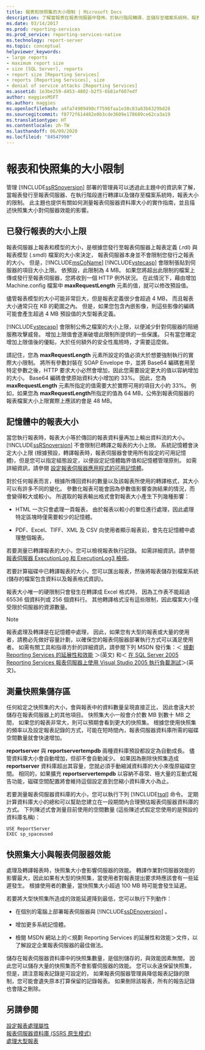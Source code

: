 ```yaml
---
title: 報表和快照集的大小限制 | Microsoft Docs
description: 了解當報表在報表伺服器中發佈、於執行階段轉譯，並儲存至檔案系統時，報表大小的限制。
ms.date: 03/14/2017
ms.prod: reporting-services
ms.prod_service: reporting-services-native
ms.technology: report-server
ms.topic: conceptual
helpviewer_keywords:
- large reports
- maximum report size
- size [SQL Server], reports
- report size [Reporting Services]
- reports [Reporting Services], size
- denial of service attacks [Reporting Services]
ms.assetid: 1e3be259-d453-4802-b2f5-6b81ef607edf
author: maggiesMSFT
ms.author: maggies
ms.openlocfilehash: a4fa74909490cf7596faa1e38c83a83b6329bd28
ms.sourcegitcommit: f0772f614482e0b3cde3609e178689ce62ca3a19
ms.translationtype: HT
ms.contentlocale: zh-TW
ms.lasthandoff: 06/09/2020
ms.locfileid: "84547990"
---
```

# <a name="report-and-snapshot-size-limits"></a>報表和快照集的大小限制
  管理 [!INCLUDE[ssRSnoversion](../../includes/ssrsnoversion-md.md)] 部署的管理員可以透過此主題中的資訊來了解，當報表發行至報表伺服器、在執行階段進行轉譯以及儲存至檔案系統時，報表大小的限制。 此主題也提供有關如何測量報表伺服器資料庫大小的實作指南，並且描述快照集大小對伺服器效能的影響。  
  
## <a name="maximum-size-for-published-reports"></a>已發行報表的大小上限  
 報表伺服器上報表和模型的大小，是根據您發行至報表伺服器上報表定義 (.rdl) 與報表模型 (.smdl) 檔案的大小來決定， 報表伺服器本身並不會限制您發行之報表的大小。 但是，[!INCLUDE[msCoName](../../includes/msconame-md.md)] [!INCLUDE[vstecasp](../../includes/vstecasp-md.md)] 會限制張貼到伺服器的項目大小上限。 依預設，此限制為 4 MB。 如果您將超出此限制的檔案上傳或發行至報表伺服器，您將收到一個 HTTP 例外狀況。 在此情況下，藉由增加 Machine.config 檔案中 **maxRequestLength** 元素的值，就可以修改預設值。  
  
 儘管報表模型的大小可能非常巨大，但是報表定義很少會超過 4 MB， 而且報表大小通常只在 KB 的範圍之內。 但是，如果您包含內嵌影像，則這些影像的編碼可能會產生超過 4 MB 預設值的大型報表定義。  
  
 [!INCLUDE[vstecasp](../../includes/vstecasp-md.md)] 會限制公佈之檔案的大小上限，以便減少針對伺服器的阻絕服務攻擊威脅。 增加上限值會逐漸破壞此限制所提供的一些保護。 只有當您確定增加上限值後的優點，大於任何額外的安全性風險時，才需要這麼做。  
  
 請記住，您為 **maxRequestLength** 元素所設定的值必須大於想要強制執行的實際大小限制。 將所有參數封裝在 SOAP Envelope 中，並將 Base64 編碼套用至特定參數之後，HTTP 要求大小必然會增加，因此您需要設定更大的值以容納增加的大小。 Base64 編碼會使原始資料大小增加約 33%。 因此，您為 **maxRequestLength** 元素所指定的值需要大於實際可用的項目大小約 33%。 例如，如果您為 **maxRequestLength**所指定的值為 64 MB，公佈到報表伺服器的報表檔案大小上限實際上應該約會是 48 MB。  
  
## <a name="report-size-in-memory"></a>記憶體中的報表大小  
 當您執行報表時，報表大小等於傳回的報表資料量再加上輸出資料流的大小。 [!INCLUDE[ssRSnoversion](../../includes/ssrsnoversion-md.md)] 不會限制已轉譯之報表的大小上限。 系統記憶體會決定大小上限 (根據預設，轉譯報表時，報表伺服器會使用所有設定的可用記憶體)，但是您可以指定組態設定，以便設定記憶體臨界值和記憶體管理原則。 如需詳細資訊，請參閱 [設定報表伺服器應用程式的可用記憶體](../../reporting-services/report-server/configure-available-memory-for-report-server-applications.md)。  
  
 對於任何報表而言，根據所傳回資料的數量以及該報表所使用的轉譯格式，其大小可以有許多不同的變化。 參數化報表可能會因為參數值影響查詢結果的情況，而會變得較大或較小。 所選取的報表輸出格式會對報表大小產生下列幾種影響：  
  
-   HTML 一次只會處理一頁報表， 由於報表以較小的單位進行處理，因此處理特定區塊時僅需要較少的記憶體。  
  
-   PDF、Excel、TIFF、XML 及 CSV 向使用者顯示報表前，會先在記憶體中處理整個報表。  
  
 若要測量已轉譯報表的大小，您可以檢視報表執行記錄。 如需詳細資訊，請參閱 [報表伺服器 ExecutionLog 和 ExecutionLog3 檢視](../../reporting-services/report-server/report-server-executionlog-and-the-executionlog3-view.md)。  
  
 若要計算磁碟中已轉譯報表的大小，您可以匯出報表，然後將報表儲存到檔案系統 (儲存的檔案包含資料以及報表格式資訊)。  
  
 報表大小唯一的硬限制只會發生在轉譯成 Excel 格式時， 因為工作表不能超過 65536 個資料列或 256 個資料行。 其他轉譯格式沒有這些限制，因此檔案大小僅受限於伺服器的資源數量。  
  
> [!NOTE]  
>  報表處理及轉譯是在記憶體中處理， 因此，如果您有大型的報表或大量的使用者，請務必先做好容量計劃，以確保您的報表伺服器部署執行方式可以滿足使用者。 如需有關工具和指導方針的詳細資訊，請參閱下列 MSDN 發行集：＜ [規劃 Reporting Services 的延展性和效能](/previous-versions/sql/sql-server-2005/administrator/cc966418(v=technet.10)) ＞(英文) 和＜ [在 SQL Server 2005 Reporting Services 報表伺服器上使用 Visual Studio 2005 執行負載測試](https://go.microsoft.com/fwlink/?LinkID=77519)＞(英文)。  
  
## <a name="measuring-snapshot-storage"></a>測量快照集儲存區  
 任何給定之快照集的大小，會與報表中的資料數量呈現直接正比， 因此會遠大於儲存在報表伺服器上的其他項目。 快照集大小一般會介於數 MB 到數十 MB 之間， 如果您的報表非常大，則可以預期會看到更大的快照集。 根據您使用快照集的頻率以及設定報表記錄的方式，可能在短時間內，報表伺服器資料庫所需的磁碟空間數量就會快速增加。  
  
 **reportserver** 與 **reportservertempdb** 兩種資料庫預設都設定為自動成長。 儘管資料庫大小會自動增加，但卻不會自動減少。 如果因為刪除快照集造成 **reportserver** 資料庫超出其容量，您就必須手動縮減資料庫的大小來復原磁碟空間。 相同的，如果擴充 **reportservertempdb** 以容納不尋常、極大量的互動式報告功能，磁碟空間配置將會維持這個設定直到您縮小資料庫大小為止。  
  
 若要測量報表伺服器資料庫的大小，您可以執行下列 [!INCLUDE[tsql](../../includes/tsql-md.md)] 命令。 定期計算資料庫大小的總和可以幫助您建立在一段期間內合理預估報表伺服器資料庫的方式。 下列陳述式會測量目前使用的空間數量 (這些陳述式假定您使用的是預設的資料庫名稱)：  
  
```  
USE ReportServer  
EXEC sp_spaceused  
```  
  
## <a name="snapshot-size-and-report-server-performance"></a>快照集大小與報表伺服器效能  
 處理及轉譯報表時，快照集大小會影響伺服器的效能。 轉譯作業對伺服器效能的影響最大，因此如果有大型的快照集，當使用者對報表提出要求時應該會有一些延遲發生。 根據使用者的數量，當快照集大小超過 100 MB 時可能會發生延遲。  
  
 若要將大型快照集所造成的效能延遲降到最低，您可以執行下列動作：  
  
-   在個別的電腦上部署報表伺服器與 [!INCLUDE[ssDEnoversion](../../includes/ssdenoversion-md.md)] 。  
  
-   增加更多系統記憶體。  
  
-   檢閱 MSDN 網站上的＜規劃 Reporting Services 的延展性和效能＞文件，以了解設定企業報表伺服器的最佳做法。  
  
 儲存在報表伺服器資料庫中的快照集數量，是個別儲存的，與效能因素無關， 因此您可以儲存大量的快照集而不會影響伺服器的效能。 您可以永遠保留快照集， 但是，請注意報表記錄是可設定的， 如果報表伺服器管理員降低報表記錄的限制，您可能會遺失原本打算保留的記錄報表。 如果刪除該報表，所有的報告記錄也會隨之刪除。  
  
## <a name="see-also"></a>另請參閱  
 [設定報表處理屬性](../../reporting-services/report-server/set-report-processing-properties.md)   
 [報表伺服器資料庫 &#40;SSRS 原生模式&#41;](../../reporting-services/report-server/report-server-database-ssrs-native-mode.md)   
 [處理大型報表](../../reporting-services/report-server/process-large-reports.md)  
  
  
